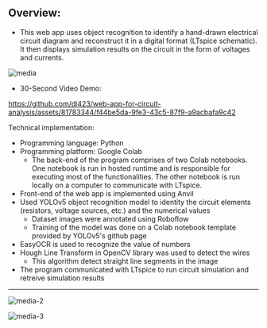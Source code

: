 ## Overview:
- This web app uses object recognition to identify a hand-drawn electrical circuit diagram and reconstruct it in a digital format (LTspice schematic). It then displays simulation results on the circuit in the form of voltages and currents.

![media](https://github.com/dl423/web-app-for-circuit-analysis/assets/81783344/fe578944-512d-4733-988a-472f26cae574)

- 30-Second Video Demo:

https://github.com/dl423/web-app-for-circuit-analysis/assets/81783344/f44be5da-9fe3-43c5-87f9-a9acbafa9c42


Technical implementation:
- Programming language: Python
- Programming platform: Google Colab
  - The back-end of the program comprises of two Colab notebooks. One notebook is run in hosted runtime and is responsible for executing most of the functionalities. The other notebook is run locally on a computer to communicate with LTspice.
- Front-end of the web app is implemented using Anvil
- Used YOLOv5 object recognition model to identity the circuit elements (resistors, voltage sources, etc.) and the numerical values
  - Dataset images were annotated using Roboflow
  - Training of the model was done on a Colab notebook template provided by YOLOv5's github page 
- EasyOCR is used to recognize the value of numbers
- Hough Line Transform in OpenCV library was used to detect the wires
  - This algorithm detect straight line segments in the image
- The program communicated with LTspice to run circuit simulation and retreive simulation results 
______


![media-2](https://github.com/dl423/web-app-for-circuit-analysis/assets/81783344/b725bcbe-a572-4226-82d3-b35bd4780279)

![media-3](https://github.com/dl423/web-app-for-circuit-analysis/assets/81783344/dcdc07c4-6264-4d75-8f72-762651ca5e62)

